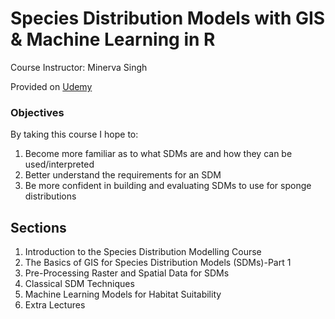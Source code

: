 # Species Distribution Models with GIS & Machine Learning in R

Course Instructor: Minerva Singh

Provided on [Udemy](https://www.udemy.com/course/species-distribution-models-with-gis-machine-learning-in-r/learn/lecture/7379446#overview)

### Objectives
By taking this course I hope to:
1. Become more familiar as to what SDMs are and how they can be used/interpreted
2. Better understand the requirements for an SDM
3. Be more confident in building and evaluating SDMs to use for sponge distributions

## Sections
1. Introduction to the Species Distribution Modelling Course
2. The Basics of GIS for Species Distribution Models (SDMs)-Part 1
3. Pre-Processing Raster and Spatial Data for SDMs
4. Classical SDM Techniques
5. Machine Learning Models for Habitat Suitability
6. Extra Lectures


